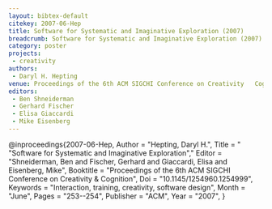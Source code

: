 ```yaml
---
layout: bibtex-default
citekey: 2007-06-Hep
title: Software for Systematic and Imaginative Exploration (2007)
breadcrumb: Software for Systematic and Imaginative Exploration (2007)
category: poster
projects:
 - creativity
authors:
 - Daryl H. Hepting
venue: Proceedings of the 6th ACM SIGCHI Conference on Creativity   Cognition
editors:
 - Ben Shneiderman
 - Gerhard Fischer
 - Elisa Giaccardi
 - Mike Eisenberg
---
```

@inproceedings{2007-06-Hep,
	Author =  "Hepting, Daryl H.",
	Title = " "Software for Systematic and Imaginative Exploration","
	Editor =  "Shneiderman, Ben and Fischer, Gerhard and Giaccardi, Elisa and Eisenberg, Mike",
	Booktitle =  "Proceedings of the 6th ACM SIGCHI Conference on Creativity \& Cognition",
	Doi =  "10.1145/1254960.1254999",
	Keywords =  "Interaction, training, creativity, software design",
	Month =  "June",
	Pages =  "253--254",
	Publisher =  "ACM",
	Year =  "2007",
}
